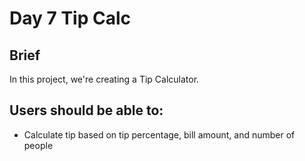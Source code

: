 # **Day 7 Tip Calc**

## Brief
In this project, we're creating a Tip Calculator.

## Users should be able to:
- Calculate tip based on tip percentage, bill amount, and number of people
